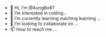 - 👋 Hi, I’m @AungBo87
- 👀 I’m interested in coding...
- 🌱 I’m currently learning maching learning ...
- 💞️ I’m looking to collaborate on ...
- 📫 How to reach me ...

<!---
AungBo87/AungBo87 is a ✨ special ✨ repository because its `README.md` (this file) appears on your GitHub profile.
You can click the Preview link to take a look at your changes.
--->

